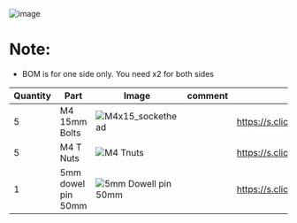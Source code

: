 ![image](https://user-images.githubusercontent.com/37383368/145327317-4354e6d6-a19a-40f4-99f3-74a41906d03a.png)

# Note:
- BOM is for one side only. You need x2 for both sides

| Quantity | Part                         | Image             | comment  | Links  |
| ------ | ----                           | -------              | -----  | -----	|
| 5       | M4 15mm Bolts       | ![M4x15_sockethead](https://user-images.githubusercontent.com/37383368/145327534-fd7e6e1d-28a2-4616-94f9-f18eadc88a9f.png) |  | https://s.click.aliexpress.com/e/_9RMap3 |
| 5       | M4 T Nuts                    | ![M4 Tnuts](https://user-images.githubusercontent.com/37383368/137783436-4e1c6bae-e78c-47b5-b697-86cc7f41cef6.PNG) | | https://s.click.aliexpress.com/e/_AsGUWF |
| 1       | 5mm dowel pin 50mm     | ![5mm Dowell pin 50mm](https://user-images.githubusercontent.com/37383368/145327948-8ed1063a-c372-413a-b138-58817ad9f75b.png) |  | https://s.click.aliexpress.com/e/_AdqPSs |
